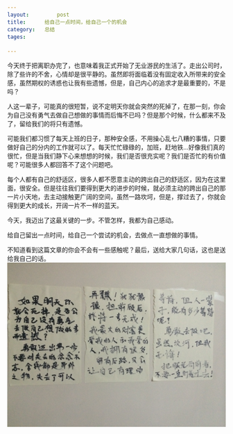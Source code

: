 ```yaml
---
layout: 		post
title:		给自己一点时间，给自己一个的机会
category:	总结
tages:		

---
```


今天终于把离职办完了，也意味着我正式开始了无业游民的生活了。走出公司时，除了些许的不舍，心情却是很平静的。虽然即将面临着没有固定收入所带来的安全感，虽然期权的诱惑也让我有些遗憾，但是，自己内心的追求才是最重要的，不是吗？

人这一辈子，可能真的很短暂，说不定明天你就会突然的死掉了，在那一刻，你会为自己没有勇气去做自己想做的事情而后悔不已吗？但是那个时候，什么都来不及了，留给我们的将只有遗憾。

可能我们都习惯了每天上班的日子，那种安全感，不用操心乱七八糟的事情，只要做好自己的分内的工作就可以了。每天忙忙碌碌的，加班，赶地铁...好像我们真的很忙，但是当我们静下心来想想的时候，我们是否很充实呢？我们是否忙的有价值呢？可能很多人都回答不了这个问题吧。

每个人都有自己的舒适区，很多人都不愿意主动的跨出自己的舒适区，因为在这里面，很安全。但是往往我们要得到更大的进步的时候，就必须主动的跨出自己的那一片小天地，去主动接触更广阔的空间，虽然一路坎坷，但是，撑过去了，你就会得到更大的成长，开阔一片不一样的蓝天。

今天，我迈出了这最关键的一步。不管怎样，我都为自己感动。

给自己留出一点时间，给自己一个尝试的机会，去做点一直想做的事情。

不知道看到这篇文章的你会不会有一些感触呢？最后，送给大家几句话，这也是送给我自己的话。
![some words to myself](../album/some-words-to-myself.JPG)
